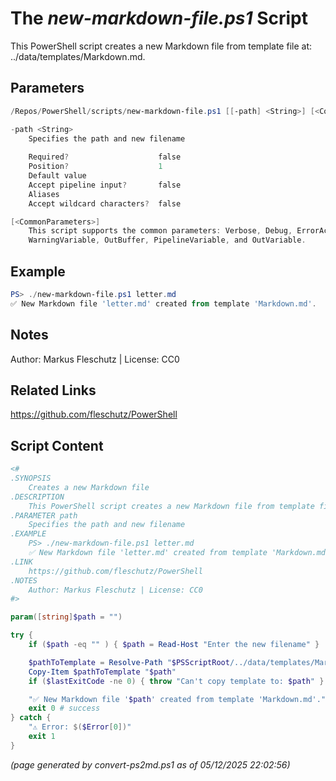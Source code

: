 The *new-markdown-file.ps1* Script
===========================

This PowerShell script creates a new Markdown file from template file at: ../data/templates/Markdown.md.

Parameters
----------
```powershell
/Repos/PowerShell/scripts/new-markdown-file.ps1 [[-path] <String>] [<CommonParameters>]

-path <String>
    Specifies the path and new filename
    
    Required?                    false
    Position?                    1
    Default value                
    Accept pipeline input?       false
    Aliases                      
    Accept wildcard characters?  false

[<CommonParameters>]
    This script supports the common parameters: Verbose, Debug, ErrorAction, ErrorVariable, WarningAction, 
    WarningVariable, OutBuffer, PipelineVariable, and OutVariable.
```

Example
-------
```powershell
PS> ./new-markdown-file.ps1 letter.md
✅ New Markdown file 'letter.md' created from template 'Markdown.md'.

```

Notes
-----
Author: Markus Fleschutz | License: CC0

Related Links
-------------
https://github.com/fleschutz/PowerShell

Script Content
--------------
```powershell
<#
.SYNOPSIS
	Creates a new Markdown file 
.DESCRIPTION
	This PowerShell script creates a new Markdown file from template file at: ../data/templates/Markdown.md.
.PARAMETER path
	Specifies the path and new filename 
.EXAMPLE
	PS> ./new-markdown-file.ps1 letter.md
	✅ New Markdown file 'letter.md' created from template 'Markdown.md'.
.LINK
	https://github.com/fleschutz/PowerShell
.NOTES
	Author: Markus Fleschutz | License: CC0
#>

param([string]$path = "")

try {
	if ($path -eq "" ) { $path = Read-Host "Enter the new filename" }

	$pathToTemplate = Resolve-Path "$PSScriptRoot/../data/templates/Markdown.md" 
	Copy-Item $pathToTemplate "$path"
	if ($lastExitCode -ne 0) { throw "Can't copy template to: $path" }

	"✅ New Markdown file '$path' created from template 'Markdown.md'."
	exit 0 # success
} catch {
	"⚠️ Error: $($Error[0])"
	exit 1
}
```

*(page generated by convert-ps2md.ps1 as of 05/12/2025 22:02:56)*
